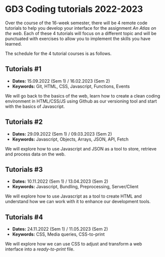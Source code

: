# GD3 Coding tutorials 2022-2023

Over the course of the 16-week semester, there will be 4 remote code tutorials to help you develop your interface for the assignment _An Atlas on the web_. Each of these 4 tutorials will focus on a different topic and will be punctuated with exercises to allow you to implement the skills you have learned.

The schedule for the 4 tutorial courses is as follows.

## Tutorials #1

- **Dates:** 15.09.2022 (Sem 1) / 16.02.2023 (Sem 2)
- **Keywords:** Git, HTML, CSS, Javascript, Functions, Events

We will go back to the basics of the web, learn how to create a clean coding environment in HTML/CSS/JS using Github as our versioning tool and start with the basics of Javascript.

## Tutorials #2

- **Dates:** 29.09.2022 (Sem 1) / 09.03.2023 (Sem 2)
- **Keywords:** Javascript, Objects, Arrays, JSON, API, Fetch

We will explore how to use Javascript and JSON as a tool to store, retrieve and process data on the web.

## Tutorials #3

- **Dates:** 10.11.2022 (Sem 1) / 13.04.2023 (Sem 2)
- **Keywords:** Javascript, Bundling, Preprocessing, Server/Client

We will explore how to use Javascript as a tool to create HTML and understand how we can work with it to enhance our development tools.

## Tutorials #4

- **Dates:** 24.11.2022 (Sem 1) / 11.05.2023 (Sem 2)
- **Keywords:** CSS, Media queries, CSS-to-print

We will explore how we can use CSS to adjust and transform a web interface into a _ready-to-print_ file.
